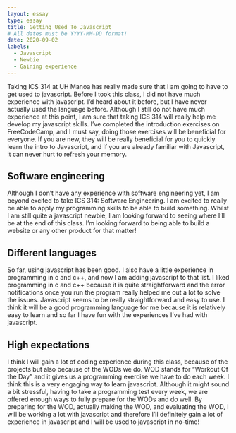 ```yaml
---
layout: essay
type: essay
title: Getting Used To Javascript
# All dates must be YYYY-MM-DD format!
date: 2020-09-02
labels:
  - Javascript
  - Newbie
  - Gaining experience
---
```



Taking ICS 314 at UH Manoa has really made sure that I am going to have to get used to javascript. Before I took this class, I did not have much experience with javascript. I’d heard about it before, but I have never actually used the language before. Although I still do not have much experience at this point, I am sure that taking ICS 314 will really help me develop my javascript skills. I’ve completed the introduction exercises on FreeCodeCamp, and I must say, doing those exercises will be beneficial for everyone. If you are new, they will be really beneficial for you to quickly learn the intro to Javascript, and if you are already familiar with Javascript, it can never hurt to refresh your memory.

## Software engineering

Although I don’t have any experience with software engineering yet, I am beyond excited to take ICS 314: Software Engineering. I am excited to really be able to apply my programming skills to be able to build something. Whilst I am still quite a javascript newbie, I am looking forward to seeing where I’ll be at the end of this class. I’m looking forward to being able to build a website or any other product for that matter! 


## Different languages

So far, using javascript has been good. I also have a little experience in programming in c and c++, and now I am adding javascript to that list. I liked programming in c and c++ because it is quite straightforward and the error notifications once you run the program really helped me out a lot to solve the issues. Javascript seems to be really straightforward and easy to use. I think it will be a good programming language for me because it is relatively easy to learn and so far I have fun with the experiences I’ve had with javascript. 

## High expectations 

I think I will gain a lot of coding experience during this class, because of the projects but also because of the WODs we do. WOD stands for “Workout Of the Day” and it gives us a programming exercise we have to do each week. I think this is a very engaging way to learn javascript. Although it might sound a bit stressful, having to take a programming test every week, we are offered enough ways to fully prepare for the WODs and do well. By preparing for the WOD, actually making the WOD, and evaluating the WOD, I will be working a lot with javascript and therefore I’ll definitely gain a lot of experience in javascript and I will be used to javascript in no-time!

